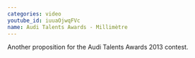 ```yaml
---
categories: video
youtube_id: iuuaOjwqFVc
name: Audi Talents Awards - Millimètre
---
```


Another proposition for the Audi Talents Awards 2013 contest.